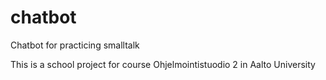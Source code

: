 # chatbot
Chatbot for practicing smalltalk

This is a school project for course Ohjelmointistuodio 2 in Aalto University
